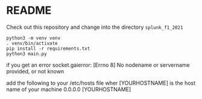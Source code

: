 # README

Check out this repository and change into the directory `splunk_f1_2021`

```
python3 -m venv venv
. venv/bin/activate
pip install -r requirements.txt
python3 main.py
```

if you get an error socket.gaierror: [Errno 8] No nodename or servername provided, or not known

add the following to your /etc/hosts file wher [YOURHOSTNAME] is the host name of your machine
0.0.0.0     [YOURHOSTNAME]